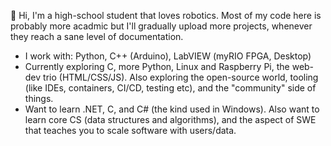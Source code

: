 👋 Hi, I'm a high-school student that loves robotics. Most of my code here is probably more acadmic but I'll gradually upload more projects, whenever they reach a sane level of documentation.

- I work with: Python, C++ (Arduino), LabVIEW (myRIO FPGA, Desktop)
- Currently exploring C, more Python, Linux and Raspberry Pi, the web-dev trio (HTML/CSS/JS). Also exploring the open-source world, tooling (like IDEs, containers, CI/CD, testing etc), and the "community" side of things.
- Want to learn .NET, C, and C# (the kind used in Windows). Also want to learn core CS (data structures and algorithms), and the aspect of SWE that teaches you to scale software with users/data.

<!---
eccentricOrange/eccentricOrange is a ✨ special ✨ repository because its `README.md` (this file) appears on your GitHub profile.
You can click the Preview link to take a look at your changes.
--->
